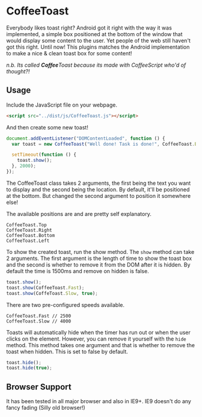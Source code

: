 # CoffeeToast

Everybody likes toast right? Android got it right with the way it was implemented, a simple box positioned at the bottom of the window that would display some content to the user. Yet people of the web still haven't got this right. Until now! This plugins matches the Android implementation to make a nice & clean toast box for some content!

_n.b. Its called **Coffee**Toast because its made with CoffeeScript who'd of thought?!_

## Usage

Include the JavaScript file on your webpage.

```html
<script src="../dist/js/CoffeeToast.js"></script>
```

And then create some new toast!

```javascript
document.addEventListener("DOMContentLoaded", function () {
  var toast = new CoffeeToast("Well done! Task is done!", CoffeeToast.Bottom);

  setTimeout(function () {
    toast.show();
  }, 2000);
});
```

The CoffeeToast class takes 2 arguments, the first being the text you want to display and the second being the location. By default, it'll be positioned at the bottom. But changed the second argument to position it somewhere else!

The available positions are and are pretty self explanatory.

```
CoffeeToast.Top
CoffeeToast.Right
CoffeeToast.Bottom
CoffeeToast.Left
```

To show the created toast, run the show method. The `show` method can take 2 arguments. The first argument is the length of time to show the toast box and the second is whether to remove it from the DOM after it is hidden. By default the time is 1500ms and remove on hidden is false.

```javascript
toast.show();
toast.show(CoffeeToast.Fast);
toast.show(CoffeToast.Slow, true);
```

There are two pre-configured speeds available.

```
CoffeeToast.Fast // 2500
CoffeeToast.Slow // 4000
```

Toasts will automatically hide when the timer has run out or when the user clicks on the element. However, you can remove it yourself with the `hide` method. This method takes one argument and that is whether to remove the toast when hidden. This is set to false by default.

```javascript
toast.hide();
toast.hide(true);
```

## Browser Support

It has been tested in all major browser and also in IE9+. IE9 doesn't do any fancy fading (Silly old browser!)
